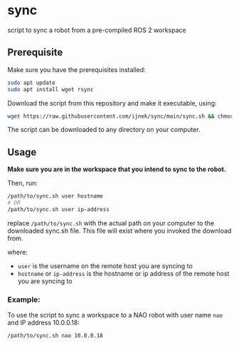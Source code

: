 # sync
script to sync a robot from a pre-compiled ROS 2 workspace

## Prerequisite
Make sure you have the prerequisites installed:

```sh
sudo apt update
sudo apt install wget rsync
```

Download the script from this repository and make it executable, using:

```sh
wget https://raw.githubusercontent.com/ijnek/sync/main/sync.sh && chmod +x sync.sh
```

The script can be downloaded to any directory on your computer.

## Usage

**Make sure you are in the workspace that you intend to sync to the robot.**

Then, run:

```sh
/path/to/sync.sh user hostname
# OR
/path/to/sync.sh user ip-address
```

replace ``/path/to/sync.sh`` with the actual path on your computer to the downloaded sync.sh file. This file will exist where you invoked the download from.

where:
* ``user`` is the username on the remote host you are syncing to
* ``hostname`` or ``ip-address`` is the hostname or ip address of the remote host you are syncing to

### Example:

To use the script to sync a workspace to a NAO robot with user name ``nao`` and IP address 10.0.0.18:
```sh
/path/to/sync.sh nao 10.0.0.18
```

